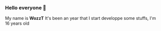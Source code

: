 ### Hello everyone 👋
 
My name is **WozzT** It's been an year that I start developpe some stuffs, I'm 16 years old 

